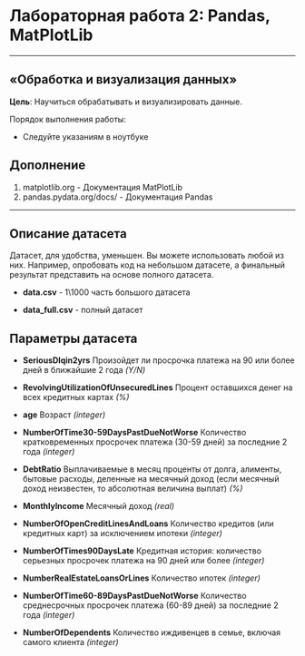# Лабораторная работа 2: Pandas, MatPlotLib
___
## «Обработка и визуализация данных»
**Цель**: Научиться обрабатывать и визуализировать данные.

Порядок выполнения работы:

* Следуйте указаниям в ноутбуке  
## Дополнение
1. matplotlib.org - Документация MatPlotLib
2. pandas.pydata.org/docs/ - Документация Pandas
___
## Описание датасета
Датасет, для удобства, уменьшен. Вы можете использовать любой из них. Например, опробовать код на небольшом датасете,
а финальный результат представить на основе полного датасета.

* **data.csv** - 1\1000 часть большого датасета

* **data_full.csv** - полный датасет

## Параметры датасета

* **SeriousDlqin2yrs**
Произойдет ли просрочка платежа на 90 или более дней в ближайшие 2 года *(Y/N)*


* **RevolvingUtilizationOfUnsecuredLines**
Процент оставшихся денег на всех кредитных картах *(%)*


* **age**
Возраст *(integer)*


* **NumberOfTime30-59DaysPastDueNotWorse**
Количество кратковременных просрочек платежа (30-59 дней) за последние 2 года *(integer)*


* **DebtRatio**
Выплачиваемые в месяц проценты от долга, алименты, бытовые расходы, деленные на месячный доход (если месячный доход 
неизвестен, то абсолютная величина выплат) *(%)*


* **MonthlyIncome**
Месячный доход *(real)*


* **NumberOfOpenCreditLinesAndLoans**
Количество кредитов (или кредитных карт) за исключением ипотеки *(integer)*


* **NumberOfTimes90DaysLate**
Кредитная история: количество серьезных просрочек платежа на 90 дней или более *(integer)*


* **NumberRealEstateLoansOrLines**
Количество ипотек *(integer)*


* **NumberOfTime60-89DaysPastDueNotWorse**
Количество среднесрочных просрочек платежа (60-89 дней) за последние 2 года *(integer)*


* **NumberOfDependents**
Количество иждивенцев в семье, включая самого клиента *(integer)*